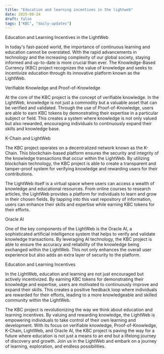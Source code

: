 ```yaml
---
title: "Education and learning incentives in the lightweb"
date: 2025-08-24
draft: false
tags: ["KBC", "daily-updates"]
---
```


Education and Learning Incentives in the LightWeb

In today's fast-paced world, the importance of continuous learning and education cannot be overstated. With the rapid advancements in technology and the increasing complexity of our global society, staying informed and up-to-date is more crucial than ever. The Knowledge-Based Currency (KBC) project recognizes the value of knowledge and seeks to incentivize education through its innovative platform known as the LightWeb.

Verifiable Knowledge and Proof-of-Knowledge

At the core of the KBC project is the concept of verifiable knowledge. In the LightWeb, knowledge is not just a commodity but a valuable asset that can be verified and validated. Through the use of Proof-of-Knowledge, users are able to earn KBC tokens by demonstrating their expertise in a particular subject or field. This creates a system where knowledge is not only valued but also rewarded, encouraging individuals to continuously expand their skills and knowledge base.

K-Chain and LightWeb

The KBC project operates on a decentralized network known as the K-Chain. This blockchain-based platform ensures the security and integrity of the knowledge transactions that occur within the LightWeb. By utilizing blockchain technology, the KBC project is able to create a transparent and tamper-proof system for verifying knowledge and rewarding users for their contributions.

The LightWeb itself is a virtual space where users can access a wealth of knowledge and educational resources. From online courses to research articles, the LightWeb provides a platform for individuals to learn and grow in their chosen fields. By tapping into this vast repository of information, users can enhance their skills and expertise while earning KBC tokens for their efforts.

Oracle AI

One of the key components of the LightWeb is the Oracle AI, a sophisticated artificial intelligence system that helps to verify and validate knowledge transactions. By leveraging AI technology, the KBC project is able to ensure the accuracy and reliability of the knowledge being exchanged within the LightWeb. This not only enhances the overall user experience but also adds an extra layer of security to the platform.

Education and Learning Incentives

In the LightWeb, education and learning are not just encouraged but actively incentivized. By earning KBC tokens for demonstrating their knowledge and expertise, users are motivated to continuously improve and expand their skills. This creates a positive feedback loop where individuals are rewarded for their efforts, leading to a more knowledgeable and skilled community within the LightWeb.

The KBC project is revolutionizing the way we think about education and learning incentives. By valuing and rewarding knowledge, the LightWeb is empowering individuals to take control of their own learning and development. With its focus on verifiable knowledge, Proof-of-Knowledge, K-Chain, LightWeb, and Oracle AI, the KBC project is paving the way for a future where education is not just a means to an end but a lifelong journey of discovery and growth. Join us in the LightWeb and embark on a journey of learning, exploration, and endless possibilities.
